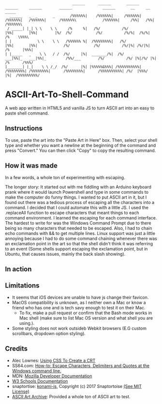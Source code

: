 ```
                               ______      ______       ______     ______     ______        ______              ______       __     __        _____
  ______   _  _       _       /%%%%%%|    /%%%%%%|     /%%%%%%|   /%%%%%%|   /%%%%%%|      /%%%%%%\            /%%%%%%|     /%%|   /%%|      /%%%%%%\
 / _____| |_| \ \    \ \     /%     %|   /%/          /%/           |%%|       |%%|        |%/  /%/           /%/          /%/%|  /%/%|     /%    \%%%\
| |            \ \    \ \   /%%%%%% %|  /%%%%%%%%|   /%/            |%%|       |%%|            /%/           /%/          /%/|%| /%/|%|    /%      |%%%|
| |_____   _    \ \   / /  /%/     |%|  _______/%|  /%/          ___|%%|_   ___|%%|_         /%%/___        /%/          /%/ |%|/%/ |%|   /%      /%%%/
|_______| |_|    \ \ /_/  /%/      |%| |%%%%%&%%%| /%%%%%%%%%%| /%%%%%%%%| /%%%%%%%%|      /%%%%%%%%|      /%%%%%%%%%%| /%/  |%%%/  |%|  /%%%%%%%%%/
```
# ASCII-Art-To-Shell-Command
A web app written in HTML5 and vanilla JS to turn ASCII art into an easy to paste shell command.

## Instructions
To use, paste the art into the "Paste Art in Here" box. Then, select your shell type and whether you want a newline at the beginning of the command and press "Convert." You can then click "Copy" to copy the resulting command.

## How it was made
In a few words, a whole ton of experimenting with escaping.

The longer story:
 It started out with me fiddling with an Arduino keyboard prank where it would launch Powershell and type in some commands to make the computer do funny things. I wanted to put ASCII art in it, but I found out there was a tedious process of escaping all the characters into a command. I decided that I could automate this with a little JS.
I used the .replaceAll function to escape characters that meant things to each command environment. I learned the escaping for each command interface. The hardest to write for was the Windows Command Prompt due to there being so many characters that needed to be escaped. Also, I had to chain echo commands with && to get multiple lines. Linux support was just a little annoying because I had to do some command chaining whenever there was an exclamation point in the art so that the shell didn't think it was referring to an event (Some shells support escaping the exclamation point, but in Ubuntu, that causes issues, mainly the back slash showing).

## In action


## Limitations
* It seems that iOS devices are unable to have js change their favicon.
* MacOS compatibility is unknown, as I neither own a Mac or know a friend who has one and is tech savy enough to test it on their Mac.
  * To fix, make a pull request or confirm that the Bash mode works in Mac shell (make sure to list Mac OS version and what shell you are using.).
* Some styling does not work outsideb Webkit browsers (E.G custom scrollbars, dropdown option styling).

## Credits
* Alec Lownes: [Using CSS To Create a CRT](http://aleclownes.com/2017/02/01/crt-display.html)
* SS64.com: [How-to: Escape Characters, Delimiters and Quotes at the Windows command line.](https://ss64.com/nt/syntax-esc.html)
* MDN: [Mozilla Developer Documentation](https://developer.mozilla.org/en-US/)
* [W3 Schools Documentation](https://www.w3schools.com/)
* snaptortise: [konami-js](https://github.com/snaptortoise/konami-js), Copyright (c) 2017 Snaptortoise [(See MIT License)](https://github.com/snaptortoise/konami-js/blob/master/LICENSE.md)
* [ASCII Art Archive](https://www.asciiart.eu/computers/computers): Provided a whole ton of ASCII art to test.
